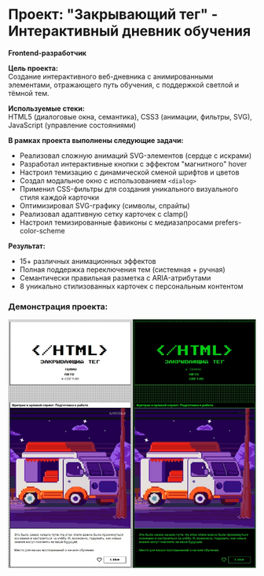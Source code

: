 # Проект: "Закрывающий тег" - Интерактивный дневник обучения

**Frontend-разработчик**

**Цель проекта:**  
Создание интерактивного веб-дневника с анимированными элементами, отражающего путь обучения, с поддержкой светлой и тёмной тем.

**Используемые стеки:**  
HTML5 (диалоговые окна, семантика), CSS3 (анимации, фильтры, SVG), JavaScript (управление состояниями)

**В рамках проекта выполнены следующие задачи:**

- Реализовал сложную анимаций SVG-элементов (сердце с искрами)
- Разработал интерактивные кнопки с эффектом "магнитного" hover
- Настроил темизацию с динамической сменой шрифтов и цветов
- Создал модальное окно с использованием `<dialog>`
- Применил CSS-фильтры для создания уникального визуального стиля каждой карточки
- Оптимизировал SVG-графику (символы, спрайты)
- Реализовал адаптивную сетку карточек с clamp()
- Настроил темизированные фавиконы с медиазапросами prefers-color-scheme

**Результат:**
- 15+ различных анимационных эффектов
- Полная поддержка переключения тем (системная + ручная)
- Семантически правильная разметка с ARIA-атрибутами
- 8 уникально стилизованных карточек с персональным контентом

### Демонстрация проекта:
![Пример светлой и темной тем](fig%204.jpg)
